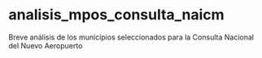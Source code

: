 # analisis_mpos_consulta_naicm
Breve análisis de los municipios seleccionados para la Consulta Nacional del Nuevo Aeropuerto
